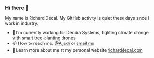 ### Hi there 👋

My name is Richard Decal. My GitHub activity is quiet these days since I work in industry.

- 🔭 I’m currently working for Dendra Systems, fighting climate change with smart tree-planting drones
- 📫 How to reach me: [@AIjedi](https://twitter.com/AIjedi) or [email me](richarddecal.com/personal/)
- 💬 Learn more about me at my personal website [richarddecal.com](richarddecal.com)
